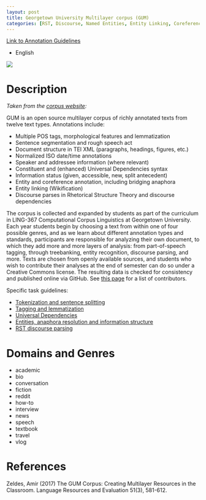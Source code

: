 ```yaml
---
layout: post
title: Georgetown University Multilayer corpus (GUM)
categories: [RST, Discourse, Named Entities, Entity Linking, Coreference, Bridging, Dependencies, Syntax, Tagging, Lemmatization, Information Structure]
---
```


<!--- Main URL: add exactly one link here, replacing only the URL --->
[Link to Annotation Guidelines](https://wiki.gucorpling.org/gum/guidelines)

<!--- Languages -->
* English

<!-- Teaser image, delete next line if none -->
![](https://gucorpling.org/gum/img/GUM_visualizers.png)

<!-- Description -->
# Description
*Taken from the [corpus website](https://gucorpling.org/gum/):*

GUM is an open source multilayer corpus of richly annotated texts from twelve text types. Annotations include:

  * Multiple POS tags, morphological features and lemmatization
  * Sentence segmentation and rough speech act
  * Document structure in TEI XML (paragraphs, headings, figures, etc.)
  * Normalized ISO date/time annotations
  * Speaker and addressee information (where relevant)
  * Constituent and (enhanced) Universal Dependencies syntax
  * Information status (given, accessible, new, split antecedent)
  * Entity and coreference annotation, including bridging anaphora
  * Entity linking (Wikification)
  * Discourse parses in Rhetorical Structure Theory and discourse dependencies

The corpus is collected and expanded by students as part of the curriculum in LING-367 Computational Corpus Linguistics at Georgetown University. Each year students begin by choosing a text from within one of four possible genres, and as we learn about different annotation types and standards, participants are responsible for analyzing their own document, to which they add more and more layers of analysis: from part-of-speech tagging, through treebanking, entity recognition, discourse parsing, and more. Texts are chosen from openly available sources, and students who wish to contribute their analyses at the end of semester can do so under a Creative Commons license. The resulting data is checked for consistency and published online via GitHub. See [this page](https://gucorpling.org/gum/credits.html) for a list of contributors.

Specific task guidelines:
  * [Tokenization and sentence splitting](https://wiki.gucorpling.org/gum/tei_markup_in_gum)
  * [Tagging and lemmatization](https://wiki.gucorpling.org/gum/tagging)
  * [Universal Dependencies](https://wiki.gucorpling.org/gum/dependencies)
  * [Entities, anaphora resolution and information structure](https://wiki.gucorpling.org/gum/entities)
  * [RST discourse parsing](https://wiki.gucorpling.org/gum/rst)

<!-- Domains and Genres -->
# Domains and Genres
* academic
* bio
* conversation
* fiction
* reddit
* how-to
* interview
* news
* speech
* textbook
* travel
* vlog

<!-- Any further references, links etc. -->
# References
Zeldes, Amir (2017) The GUM Corpus: Creating Multilayer Resources in the Classroom. Language Resources and Evaluation 51(3), 581-612.



